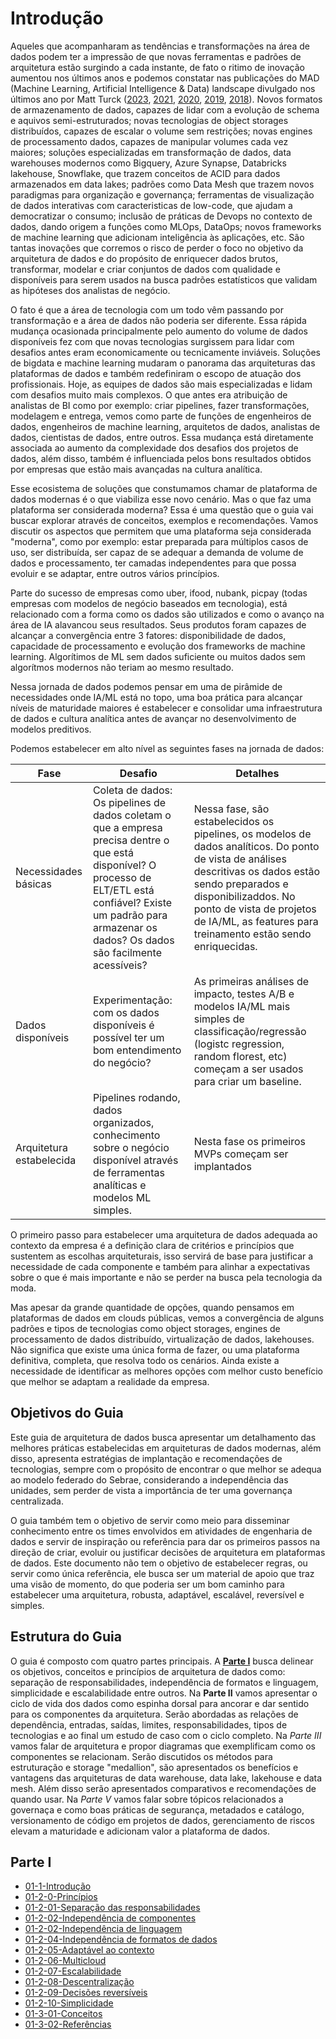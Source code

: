 # Introdução
Aqueles que acompanharam as tendências e transformações na área de dados podem ter a impressão de que novas ferramentas e padrões de arquitetura estão surgindo a cada instante, de fato o ritimo de inovação aumentou nos últimos anos e podemos constatar nas publicações do MAD (Machine Learning, Artificial Intelligence & Data) landscape divulgado nos últimos ano por Matt Turck ([2023](https://mattturck.com/mad2023/),  [2021](https://mattturck.com/data2021/), [2020](https://mattturck.com/data2020/), [2019](https://mattturck.com/data2019/), [2018](https://mattturck.com/bigdata2018/)). Novos formatos de armazenamento de dados, capazes de lidar com a evolução de schema e aquivos semi-estruturados; novas tecnologias de object storages distribuídos, capazes de escalar o volume sem restrições; novas engines de processamento dados, capazes de manipular volumes cada vez maiores; soluções especializadas em transformação de dados, data warehouses modernos como Bigquery, Azure Synapse, Databricks lakehouse, Snowflake, que trazem conceitos de ACID para dados armazenados em data lakes; padrões como Data Mesh que trazem novos paradigmas para organização e governança; ferramentas de visualização de dados interativas com caracteristicas de low-code, que ajudam a democratizar o consumo; inclusão de práticas de Devops no contexto de dados, dando origem a funções como MLOps, DataOps; novos frameworks de machine learning que adicionam inteligência às aplicações, etc. São tantas inovações que corremos o risco de perder o foco no objetivo da arquitetura de dados e do propósito de enriquecer dados brutos, transformar, modelar e criar conjuntos de dados com qualidade e disponíveis para serem usados na busca padrões estatísticos que validam as hipóteses dos analistas de negócio. 

O fato é que a área de tecnologia com um todo vêm passando por transformação e a área de dados não poderia ser diferente. Essa rápida mudança ocasionada principalmente pelo aumento do volume de dados disponíveis fez com que novas tecnologias surgissem para lidar com desafios antes eram economicamente ou tecnicamente inviáveis. Soluções de bigdata e machine learning mudaram o panorama das arquiteturas das plataformas de dados e também redefiniram o escopo de atuação dos profissionais. Hoje, as equipes de dados são mais especializadas e lidam com desafios muito mais complexos. O que antes era atribuição de analistas de BI como por exemplo: criar pipelines, fazer transformações, modelagem e entrega, vemos como parte de funções de engenheiros de dados, engenheiros de machine learning, arquitetos de dados, analistas de dados, cientistas de dados, entre outros. Essa mudança está diretamente associada ao aumento da complexidade dos desafios dos projetos de dados, além disso, também é influenciada pelos bons resultados obtidos por empresas que estão mais avançadas na cultura analítica.

Esse ecosistema de soluções que constumamos chamar de plataforma de dados modernas é o que viabiliza esse novo cenário. Mas o que faz uma plataforma ser considerada moderna? Essa é uma questão que o guia vai buscar explorar através de conceitos, exemplos e recomendações. Vamos discutir os aspectos que permitem que uma plataforma seja considerada "moderna", como por exemplo: estar preparada para múltiplos casos de uso, ser distribuída, ser capaz de se adequar a demanda de volume de dados e processamento, ter camadas independentes para que possa evoluir e se adaptar, entre outros vários princípios. 

Parte do sucesso de empresas como uber, ifood, nubank, picpay (todas empresas com modelos de negócio baseados em tecnologia), está relacionado com a forma como os dados são utilizados e como o avanço na área de IA alavancou seus resultados. Seus produtos foram capazes de alcançar a convergência entre 3 fatores: disponibilidade de dados, capacidade de processamento e evolução dos frameworks de machine learning. Algorítimos de ML sem dados suficiente ou muitos dados sem algorítmos modernos não teriam ao mesmo resultado.

Nessa jornada de dados podemos pensar em uma de pirâmide de necessidades onde IA/ML está no topo, uma boa prática para alcançar níveis de maturidade maiores é estabelecer e consolidar uma infraestrutura de dados e cultura analítica antes de avançar no desenvolvimento de modelos preditivos.

Podemos estabelecer em alto nível as seguintes fases na jornada de dados:

Fase | Desafio | Detalhes
---- | ------- | -----------
Necessidades básicas | Coleta de dados: Os pipelines de dados coletam o que a empresa precisa dentre o que está disponível? O processo de ELT/ETL está confiável? Existe um padrão para armazenar os dados? Os dados são facilmente acessíveis? | Nessa fase, são estabelecidos os pipelines, os modelos de dados analíticos. Do ponto de vista de análises descritivas os dados estão sendo preparados e disponibilizaddos. No ponto de vista de projetos de IA/ML, as features para treinamento estão sendo enriquecidas.
Dados disponíveis | Experimentação: com os dados disponíveis é possível ter um bom entendimento do negócio? | As primeiras análises de impacto, testes A/B e modelos IA/ML mais simples de classificação/regressão (logistc regression, random florest, etc) começam a ser usados para criar um baseline.
Arquitetura estabelecida | Pipelines rodando, dados organizados, conhecimento sobre o negócio disponível através de ferramentas analíticas e modelos ML simples. | Nesta fase os primeiros MVPs começam ser implantados

O primeiro passo para estabelecer uma arquitetura de dados adequada ao contexto da empresa é a definição clara de critérios e princípios que sustentem as escolhas arquiteturais, isso servirá de base para justificar a necessidade de cada componente e também para alinhar a expectativas sobre o que é mais importante e não se perder na busca pela tecnologia da moda.

Mas apesar da grande quantidade de opções, quando pensamos em plataformas de dados em clouds públicas, vemos a convergência de alguns padrões e tipos de tecnologias como object storages, engines de processamento de dados distribuído, virtualização de dados, lakehouses. Não significa que existe uma única forma de fazer, ou uma plataforma definitiva, completa, que resolva todo os cenários. Ainda existe  a necessidade de identificar as melhores opções com melhor custo benefício que melhor se adaptam a realidade da empresa.


## Objetivos do Guia
Este guia de arquitetura de dados busca apresentar um detalhamento das melhores práticas estabelecidas em arquiteturas de dados modernas, além disso, apresenta estratégias de implantação e recomendações de tecnologias, sempre com o propósito de encontrar o que melhor se adequa ao modelo federado do Sebrae, considerando a independência das unidades, sem perder de vista a importância de ter uma governança centralizada.

O guia também tem o objetivo de servir como meio para disseminar conhecimento entre os times envolvidos em atividades de engenharia de dados e servir de inspiração ou referência para dar os primeiros passos na direção de criar, evoluir ou justificar decisões de arquitetura em plataformas de dados. Este documento não tem o objetivo de estabelecer regras, ou servir como única referência, ele busca ser um material de apoio que traz uma visão de momento, do que poderia ser um bom caminho para estabelecer uma arquitetura, robusta, adaptável, escalável, reversível e simples.

## Estrutura do Guia
O guia é composto com quatro partes principais. A [**Parte I**](leandrobarbieri/sebrae-guia-arquitetura-dados/02-ciclo-de-vida/02-0-Introdução.md) busca delinear os objetivos, conceitos e princípios de arquitetura de dados como: separação de responsabilidades, independência de formatos e linguagem, simplicidade e escalabilidade entre outros. Na **Parte II** vamos apresentar o ciclo de vida dos dados como espinha dorsal para ancorar e dar sentido para os componentes da arquitetura. Serão abordadas as relações de dependência, entradas, saídas, limites, responsabilidades, tipos de tecnologias e ao final um estudo de caso com o ciclo completo. Na *Parte III* vamos falar de arquitetura e propor diagramas que exemplificam como os componentes se relacionam. Serão discutidos os métodos para estruturação e storage "medallion", são apresentados os benefícios e vantagens das arquiteturas de data warehouse, data lake, lakehouse e data mesh. Além disso serão apresentados comparativos e recomendações de quando usar. Na *Parte V* vamos falar sobre tópicos relacionados a governaça e como  boas práticas de segurança, metadados e catálogo, versionamento de código em projetos de dados, gerenciamento de riscos elevam a maturidade e adicionam valor a plataforma de dados. 



## Parte I
- [01-1-Introdução](https://github.com/leandrobarbieri/sebrae-guia-arquitetura-dados/blob/main/01-fundamentos/01-1-Introdu%C3%A7%C3%A3o/1-Introdu%C3%A7%C3%A3o.md)
- [01-2-0-Princípios](https://github.com/leandrobarbieri/sebrae-guia-arquitetura-dados/blob/main/01-fundamentos/01-2-Princ%C3%ADpios/00-Princ%C3%ADpios.md)
- [01-2-01-Separação das responsabilidades](https://github.com/leandrobarbieri/sebrae-guia-arquitetura-dados/blob/main/01-fundamentos/01-2-Princ%C3%ADpios/01-Separa%C3%A7%C3%A3o%20das%20responsabilidades.md)
- [01-2-02-Independência de componentes](https://github.com/leandrobarbieri/sebrae-guia-arquitetura-dados/blob/main/01-fundamentos/01-2-Princ%C3%ADpios/02-Independ%C3%AAncia%20de%20componentes.md)
- [01-2-02-Independência de linguagem](https://github.com/leandrobarbieri/sebrae-guia-arquitetura-dados/blob/main/01-fundamentos/01-2-Princ%C3%ADpios/03-Independ%C3%AAncia%20de%20linguagem.md)
- [01-2-04-Independência de formatos de dados](https://github.com/leandrobarbieri/sebrae-guia-arquitetura-dados/blob/main/01-fundamentos/01-2-Princ%C3%ADpios/04-Independ%C3%AAncia%20de%20formatos%20de%20dados.md)
- [01-2-05-Adaptável ao contexto](https://github.com/leandrobarbieri/sebrae-guia-arquitetura-dados/blob/main/01-fundamentos/01-2-Princ%C3%ADpios/05-Adapt%C3%A1vel%20ao%20contexto.md)
- [01-2-06-Multicloud](https://github.com/leandrobarbieri/sebrae-guia-arquitetura-dados/blob/main/01-fundamentos/01-2-Princ%C3%ADpios/06-Multicloud.md)
- [01-2-07-Escalabilidade](https://github.com/leandrobarbieri/sebrae-guia-arquitetura-dados/blob/main/01-fundamentos/01-2-Princ%C3%ADpios/07-Escalabilidade.md)
- [01-2-08-Descentralização](https://github.com/leandrobarbieri/sebrae-guia-arquitetura-dados/blob/main/01-fundamentos/01-2-Princ%C3%ADpios/08-Descentraliza%C3%A7%C3%A3o.md)
- [01-2-09-Decisões reversíveis](https://github.com/leandrobarbieri/sebrae-guia-arquitetura-dados/blob/main/01-fundamentos/01-2-Princ%C3%ADpios/09-Decis%C3%B5es%20revers%C3%ADveis.md)
- [01-2-10-Simplicidade](https://github.com/leandrobarbieri/sebrae-guia-arquitetura-dados/blob/main/01-fundamentos/01-2-Princ%C3%ADpios/10-Simplicidade.md)
- [01-3-01-Conceitos](https://github.com/leandrobarbieri/sebrae-guia-arquitetura-dados/blob/main/01-fundamentos/01-3-Conceitos/01-Conceitos.md)
- [01-3-02-Referências](https://github.com/leandrobarbieri/sebrae-guia-arquitetura-dados/blob/main/01-fundamentos/01-3-Conceitos/02-Refer%C3%AAncias.md)